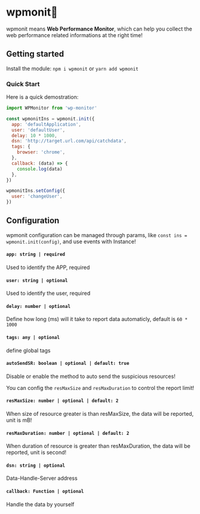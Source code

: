 # wpmonit🦀

wpmonit means <strong>Web Performance Monitor</strong>, which can help you collect the web performance related informations at the right time!


## Getting started

Install the module: `npm i wpmonit` or `yarn add wpmonit`

### Quick Start

Here is a quick demostration:

```javascript
import WPMonitor from 'wp-monitor'

const wpmonitIns = wpmonit.init({
  app: 'defaultApplication',
  user: 'defaultUser',
  delay: 10 * 1000,
  dsn: 'http://target.url.com/api/catchdata',
  tags: {
    browser: 'chrome',
  },
  callback: (data) => {
    console.log(data)
  },
})

wpmonitIns.setConfig({
  user: 'changeUser',
})
```

## Configuration

wpmonit configuration can be managed through params, like `const ins = wpmonit.init(config)`, and use events with Instance!


#### `app: string | required`

Used to identify the APP, required


#### `user: string | optional`

Used to identify the user, required


#### `delay: number | optional`

Define how long (ms) will it take to report data automaticly, default is `60 * 1000`


#### `tags: any | optional`

define global tags


#### `autoSendSR: boolean | optional | default: true`

Disable or enable the method to auto send the suspicious resources!

You can config the `resMaxSize` and `resMaxDuration` to control the report limit!


#### `resMaxSize: number | optional | default: 2`

When size of resource greater is than resMaxSize, the data will be reported, unit is mB!


#### `resMaxDuration: number | optional | default: 2`

When duration of resource is greater than resMaxDuration, the data will be reported, unit is second!


#### `dsn: string | optional`

Data-Handle-Server address


#### `callback: Function | optional`

Handle the data by yourself

